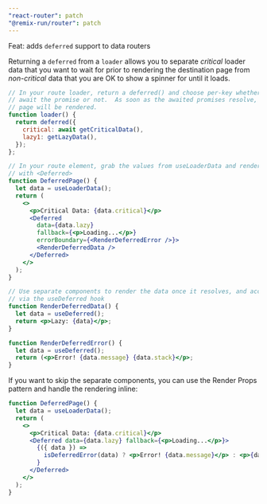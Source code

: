 ```yaml
---
"react-router": patch
"@remix-run/router": patch
---
```


Feat: adds `deferred` support to data routers

Returning a `deferred` from a `loader` allows you to separate _critical_ loader data that you want to wait for prior to rendering the destination page from _non-critical_ data that you are OK to show a spinner for until it loads.

```jsx
// In your route loader, return a deferred() and choose per-key whether to
// await the promise or not.  As soon as the awaited promises resolve, the
// page will be rendered.
function loader() {
  return deferred({
    critical: await getCriticalData(),
    lazy1: getLazyData(),
  });
};

// In your route element, grab the values from useLoaderData and render them
// with <Deferred>
function DeferredPage() {
  let data = useLoaderData();
  return (
    <>
      <p>Critical Data: {data.critical}</p>
      <Deferred
        data={data.lazy}
        fallback={<p>Loading...</p>}
        errorBoundary={<RenderDeferredError />}>
        <RenderDeferredData />
      </Deferred>
    </>
  );
}

// Use separate components to render the data once it resolves, and access it
// via the useDeferred hook
function RenderDeferredData() {
  let data = useDeferred();
  return <p>Lazy: {data}</p>;
}

function RenderDeferredError() {
  let data = useDeferred();
  return (<p>Error! {data.message} {data.stack}</p>;
}
```

If you want to skip the separate components, you can use the Render Props
pattern and handle the rendering inline:

```jsx
function DeferredPage() {
  let data = useLoaderData();
  return (
    <>
      <p>Critical Data: {data.critical}</p>
      <Deferred data={data.lazy} fallback={<p>Loading...</p>}>
        {({ data }) =>
          isDeferredError(data) ? <p>Error! {data.message}</p> : <p>{data}</p>
        }
      </Deferred>
    </>
  );
}
```

